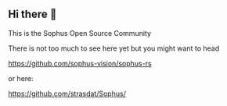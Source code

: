## Hi there 👋

This is the Sophus Open Source Community

There is not too much to see here yet but you might want to head

  https://github.com/sophus-vision/sophus-rs

or here:

  https://github.com/strasdat/Sophus/
